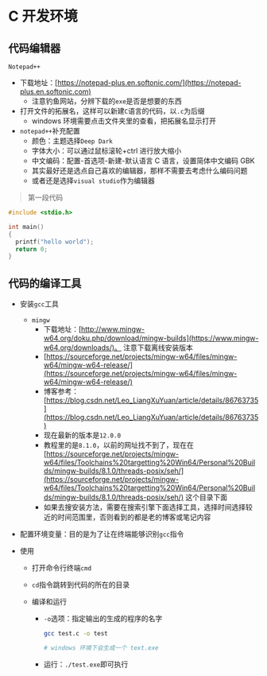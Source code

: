# C 开发环境

## 代码编辑器

`Notepad++`

- 下载地址：[https://notepad-plus.en.softonic.com/](https://notepad-plus.en.softonic.com)
  - 注意钓鱼网站，分辨下载的`exe`是否是想要的东西
- 打开文件的拓展名，这样可以新建`C`语言的代码，以`.c`为后缀
  - windows 环境需要点击文件夹里的查看，把拓展名显示打开
- `notepad++`补充配置
  - 颜色：主题选择`Deep Dark`
  - 字体大小：可以通过鼠标滚轮+ctrl 进行放大缩小
  - 中文编码：配置-首选项-新建-默认语言 C 语言，设置简体中文编码 GBK
  - 其实最好还是选点自己喜欢的编辑器，那样不需要去考虑什么编码问题
  - 或者还是选择`visual studio`作为编辑器

> 第一段代码

```c
#include <stdio.h>

int main()
{
  printf("hello world");
  return 0;
}
```

## 代码的编译工具

- 安装`gcc`工具

  - `mingw`
    - 下载地址：[http://www.mingw-w64.org/doku.php/download/mingw-builds](https://www.mingw-w64.org/downloads/)。 注意下载离线安装版本
    - [https://sourceforge.net/projects/mingw-w64/files/mingw-w64/mingw-w64-release/](https://sourceforge.net/projects/mingw-w64/files/mingw-w64/mingw-w64-release/)
    - 博客参考：[https://blog.csdn.net/Leo_LiangXuYuan/article/details/86763735](https://blog.csdn.net/Leo_LiangXuYuan/article/details/86763735)
    - 现在最新的版本是`12.0.0`
    - 教程里的是`8.1.0`，以前的网址找不到了，现在在 [https://sourceforge.net/projects/mingw-w64/files/Toolchains%20targetting%20Win64/Personal%20Builds/mingw-builds/8.1.0/threads-posix/seh/](https://sourceforge.net/projects/mingw-w64/files/Toolchains%20targetting%20Win64/Personal%20Builds/mingw-builds/8.1.0/threads-posix/seh/) 这个目录下面
    - 如果去搜安装方法，需要在搜索引擎下面选择工具，选择时间选择较近的时间范围里，否则看到的都是老的博客或笔记内容

- 配置环境变量：目的是为了让在终端能够识别`gcc`指令

- 使用

  - 打开命令行终端`cmd`

  - `cd`指令跳转到代码的所在的目录

  - 编译和运行

    - `-o`选项：指定输出的生成的程序的名字

      ```bash
      gcc test.c -o test

      # windows 环境下会生成一个 text.exe
      ```

    - 运行：`./test.exe`即可执行
